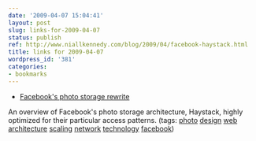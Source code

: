 ```yaml
---
date: '2009-04-07 15:04:41'
layout: post
slug: links-for-2009-04-07
status: publish
ref: http://www.niallkennedy.com/blog/2009/04/facebook-haystack.html
title: links for 2009-04-07
wordpress_id: '381'
categories:
- bookmarks
---
```


  * [Facebook's photo storage rewrite](http://www.niallkennedy.com/blog/2009/04/facebook-haystack.html)


An overview of Facebook's photo storage architecture, Haystack, highly optimized for their particular access patterns. (tags: [photo](http://delicious.com/eob/photo) [design](http://delicious.com/eob/design) [web](http://delicious.com/eob/web) [architecture](http://delicious.com/eob/architecture) [scaling](http://delicious.com/eob/scaling) [network](http://delicious.com/eob/network) [technology](http://delicious.com/eob/technology) [facebook](http://delicious.com/eob/facebook))



